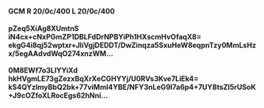 #### GCM R 20/0c/400 L 20/0c/400
**pZeq5XiAg8XUmtnS**<br/>**iN4cx+cNxPGmZP1DBLFdDrNPBYiPh1HXscmHvOfaqX8=**<br/>**ekgG4i8qj52wptxr+JliVgjDEDDT/DwZinqza5SxuHeW8eqpnTzy0MmLsHzx/5egAAdvdWqO274xnzWM...**<br/><br/>
**0M8EWf7o3LIYYiXd**<br/>**hkHVgmLE73gZezxBqXrXeCGHYYj/U0RVs3Kve7LiEk4=**<br/>**kS4QYzlmyBbQ2bk+77viMml4YBE/NFY3nLeG9I7a6p4+7UY8tsZI5rUSoK+J9cOZfoXLRocEgs62hNni...**